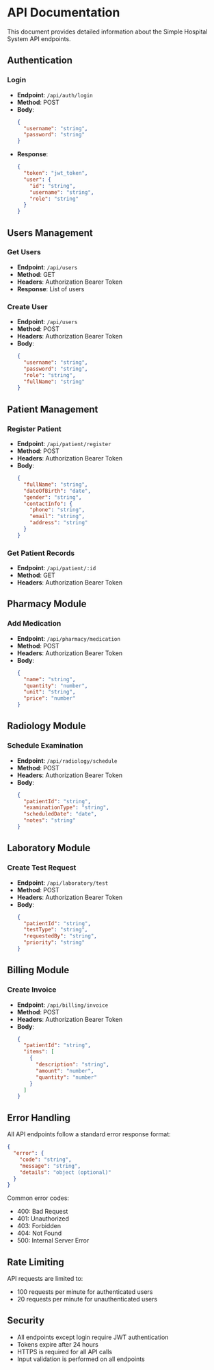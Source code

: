 # API Documentation

This document provides detailed information about the Simple Hospital System API endpoints.

## Authentication

### Login
- **Endpoint**: `/api/auth/login`
- **Method**: POST
- **Body**:
  ```json
  {
    "username": "string",
    "password": "string"
  }
  ```
- **Response**:
  ```json
  {
    "token": "jwt_token",
    "user": {
      "id": "string",
      "username": "string",
      "role": "string"
    }
  }
  ```

## Users Management

### Get Users
- **Endpoint**: `/api/users`
- **Method**: GET
- **Headers**: Authorization Bearer Token
- **Response**: List of users

### Create User
- **Endpoint**: `/api/users`
- **Method**: POST
- **Headers**: Authorization Bearer Token
- **Body**:
  ```json
  {
    "username": "string",
    "password": "string",
    "role": "string",
    "fullName": "string"
  }
  ```

## Patient Management

### Register Patient
- **Endpoint**: `/api/patient/register`
- **Method**: POST
- **Headers**: Authorization Bearer Token
- **Body**:
  ```json
  {
    "fullName": "string",
    "dateOfBirth": "date",
    "gender": "string",
    "contactInfo": {
      "phone": "string",
      "email": "string",
      "address": "string"
    }
  }
  ```

### Get Patient Records
- **Endpoint**: `/api/patient/:id`
- **Method**: GET
- **Headers**: Authorization Bearer Token

## Pharmacy Module

### Add Medication
- **Endpoint**: `/api/pharmacy/medication`
- **Method**: POST
- **Headers**: Authorization Bearer Token
- **Body**:
  ```json
  {
    "name": "string",
    "quantity": "number",
    "unit": "string",
    "price": "number"
  }
  ```

## Radiology Module

### Schedule Examination
- **Endpoint**: `/api/radiology/schedule`
- **Method**: POST
- **Headers**: Authorization Bearer Token
- **Body**:
  ```json
  {
    "patientId": "string",
    "examinationType": "string",
    "scheduledDate": "date",
    "notes": "string"
  }
  ```

## Laboratory Module

### Create Test Request
- **Endpoint**: `/api/laboratory/test`
- **Method**: POST
- **Headers**: Authorization Bearer Token
- **Body**:
  ```json
  {
    "patientId": "string",
    "testType": "string",
    "requestedBy": "string",
    "priority": "string"
  }
  ```

## Billing Module

### Create Invoice
- **Endpoint**: `/api/billing/invoice`
- **Method**: POST
- **Headers**: Authorization Bearer Token
- **Body**:
  ```json
  {
    "patientId": "string",
    "items": [
      {
        "description": "string",
        "amount": "number",
        "quantity": "number"
      }
    ]
  }
  ```

## Error Handling

All API endpoints follow a standard error response format:

```json
{
  "error": {
    "code": "string",
    "message": "string",
    "details": "object (optional)"
  }
}
```

Common error codes:
- 400: Bad Request
- 401: Unauthorized
- 403: Forbidden
- 404: Not Found
- 500: Internal Server Error

## Rate Limiting

API requests are limited to:
- 100 requests per minute for authenticated users
- 20 requests per minute for unauthenticated users

## Security

- All endpoints except login require JWT authentication
- Tokens expire after 24 hours
- HTTPS is required for all API calls
- Input validation is performed on all endpoints 